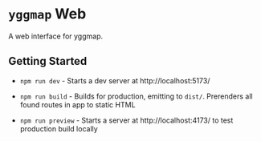 # `yggmap` Web

A web interface for yggmap.

## Getting Started

- `npm run dev` - Starts a dev server at http://localhost:5173/

- `npm run build` - Builds for production, emitting to `dist/`. Prerenders all found routes in app to static HTML

- `npm run preview` - Starts a server at http://localhost:4173/ to test production build locally
